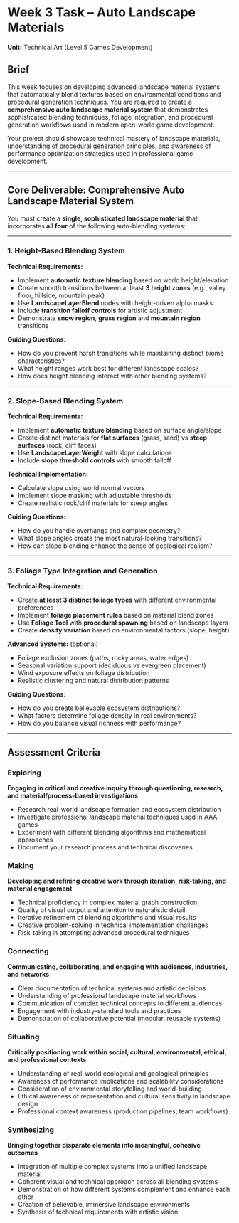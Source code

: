 # Week 3 Task – Auto Landscape Materials
**Unit:** Technical Art (Level 5 Games Development)  

## Brief  
This week focuses on developing advanced landscape material systems that automatically blend textures based on environmental conditions and procedural generation techniques. You are required to create a **comprehensive auto landscape material system** that demonstrates sophisticated blending techniques, foliage integration, and procedural generation workflows used in modern open-world game development.

Your project should showcase technical mastery of landscape materials, understanding of procedural generation principles, and awareness of performance optimization strategies used in professional game development.

---

## Core Deliverable: Comprehensive Auto Landscape Material System

You must create a **single, sophisticated landscape material** that incorporates **all four** of the following auto-blending systems:

---

### 1. Height-Based Blending System  
**Technical Requirements:**  
- Implement **automatic texture blending** based on world height/elevation
- Create smooth transitions between at least **3 height zones** (e.g., valley floor, hillside, mountain peak)
- Use **LandscapeLayerBlend** nodes with height-driven alpha masks
- Include **transition falloff controls** for artistic adjustment
- Demonstrate **snow region**, **grass region** and **mountain region** transitions


**Guiding Questions:**
- How do you prevent harsh transitions while maintaining distinct biome characteristics?
- What height ranges work best for different landscape scales?
- How does height blending interact with other blending systems?

---

### 2. Slope-Based Blending System  
**Technical Requirements:**  
- Implement **automatic texture blending** based on surface angle/slope
- Create distinct materials for **flat surfaces** (grass, sand) vs **steep surfaces** (rock, cliff faces)
- Use **LandscapeLayerWeight** with slope calculations
- Include **slope threshold controls** with smooth falloff


**Technical Implementation:**
- Calculate slope using world normal vectors
- Implement slope masking with adjustable thresholds
- Create realistic rock/cliff materials for steep angles


**Guiding Questions:**
- How do you handle overhangs and complex geometry?
- What slope angles create the most natural-looking transitions?
- How can slope blending enhance the sense of geological realism?

---

### 3. Foliage Type Integration and Generation  
**Technical Requirements:**  
- Create **at least 3 distinct foliage types** with different environmental preferences
- Implement **foliage placement rules** based on material blend zones
- Use **Foliage Tool** with **procedural spawning** based on landscape layers
- Create **density variation** based on environmental factors (slope, height)


**Advanced Systems:** (optional)
- Foliage exclusion zones (paths, rocky areas, water edges)
- Seasonal variation support (deciduous vs evergreen placement)
- Wind exposure effects on foliage distribution
- Realistic clustering and natural distribution patterns

**Guiding Questions:**
- How do you create believable ecosystem distributions?
- What factors determine foliage density in real environments?
- How do you balance visual richness with performance?

---

## Assessment Criteria

### Exploring
**Engaging in critical and creative inquiry through questioning, research, and material/process-based investigations**
- Research real-world landscape formation and ecosystem distribution
- Investigate professional landscape material techniques used in AAA games
- Experiment with different blending algorithms and mathematical approaches
- Document your research process and technical discoveries

### Making
**Developing and refining creative work through iteration, risk-taking, and material engagement**
- Technical proficiency in complex material graph construction
- Quality of visual output and attention to naturalistic detail
- Iterative refinement of blending algorithms and visual results
- Creative problem-solving in technical implementation challenges
- Risk-taking in attempting advanced procedural techniques

### Connecting
**Communicating, collaborating, and engaging with audiences, industries, and networks**
- Clear documentation of technical systems and artistic decisions
- Understanding of professional landscape material workflows
- Communication of complex technical concepts to different audiences
- Engagement with industry-standard tools and practices
- Demonstration of collaborative potential (modular, reusable systems)

### Situating
**Critically positioning work within social, cultural, environmental, ethical, and professional contexts**
- Understanding of real-world ecological and geological principles
- Awareness of performance implications and scalability considerations
- Consideration of environmental storytelling and world-building
- Ethical awareness of representation and cultural sensitivity in landscape design
- Professional context awareness (production pipelines, team workflows)

### Synthesizing
**Bringing together disparate elements into meaningful, cohesive outcomes**
- Integration of multiple complex systems into a unified landscape material
- Coherent visual and technical approach across all blending systems
- Demonstration of how different systems complement and enhance each other
- Creation of believable, immersive landscape environments
- Synthesis of technical requirements with artistic vision


